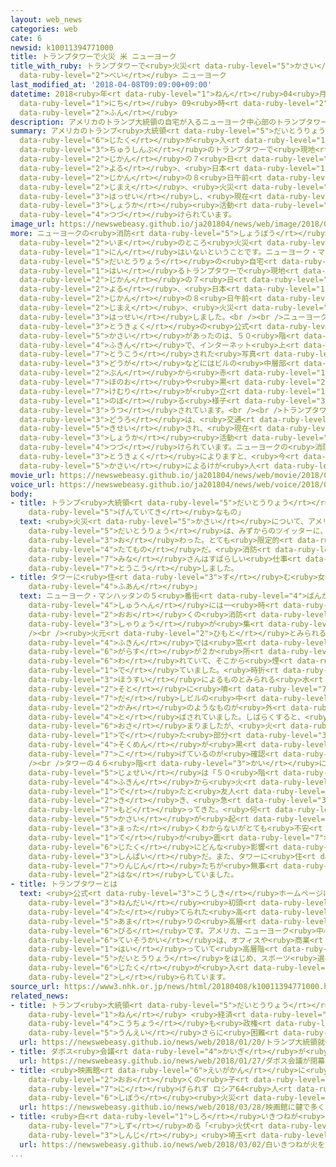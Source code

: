 ```yaml
---
layout: web_news
categories: web
cate: 6
newsid: k10011394771000
title: トランプタワーで火災 米 ニューヨーク
title_with_ruby: トランプタワーで<ruby>火災<rt data-ruby-level="5">かさい</rt></ruby> <ruby>米<rt
  data-ruby-level="2">べい</rt></ruby> ニューヨーク
last_modified_at: '2018-04-08T09:09:00+09:00'
datetime: 2018<ruby>年<rt data-ruby-level="1">ねん</rt></ruby>04<ruby>月<rt data-ruby-level="1">がつ</rt></ruby>08<ruby>日<rt
  data-ruby-level="1">にち</rt></ruby> 09<ruby>時<rt data-ruby-level="2">じ</rt></ruby>09<ruby>分<rt
  data-ruby-level="2">ふん</rt></ruby>
description: アメリカのトランプ大統領の自宅が入るニューヨーク中心部のトランプタワーで現地時間の７日夜、日本時間の８日午前７時前、火災が発生し、現在も消火活動が続けられています。
summary: アメリカのトランプ<ruby>大統領<rt data-ruby-level="5">だいとうりょう</rt></ruby>の<ruby>自宅<rt
  data-ruby-level="6">じたく</rt></ruby>が<ruby>入<rt data-ruby-level="1">はい</rt></ruby>るニューヨーク<ruby>中心部<rt
  data-ruby-level="3">ちゅうしんぶ</rt></ruby>のトランプタワーで<ruby>現地<rt data-ruby-level="5">げんち</rt></ruby><ruby>時間<rt
  data-ruby-level="2">じかん</rt></ruby>の７<ruby>日<rt data-ruby-level="1">にち</rt></ruby><ruby>夜<rt
  data-ruby-level="2">よる</rt></ruby>、<ruby>日本<rt data-ruby-level="1">にっぽん</rt></ruby><ruby>時間<rt
  data-ruby-level="2">じかん</rt></ruby>の８<ruby>日午前<rt data-ruby-level="2">にちごぜん</rt></ruby>７<ruby>時前<rt
  data-ruby-level="2">じまえ</rt></ruby>、<ruby>火災<rt data-ruby-level="5">かさい</rt></ruby>が<ruby>発生<rt
  data-ruby-level="3">はっせい</rt></ruby>し、<ruby>現在<rt data-ruby-level="5">げんざい</rt></ruby>も<ruby>消火<rt
  data-ruby-level="3">しょうか</rt></ruby><ruby>活動<rt data-ruby-level="3">かつどう</rt></ruby>が<ruby>続<rt
  data-ruby-level="4">つづ</rt></ruby>けられています。
image_url: https://newswebeasy.github.io/ja201804/news/web/image/2018/04/08/K10011394771_1804080739_1804080740_01_03.jpg
more: ニューヨークの<ruby>消防<rt data-ruby-level="5">しょうぼう</rt></ruby><ruby>当局<rt data-ruby-level="3">とうきょく</rt></ruby>によりますと、<ruby>今<rt
  data-ruby-level="2">いま</rt></ruby>のところ<ruby>火災<rt data-ruby-level="5">かさい</rt></ruby>によるけが<ruby>人<rt
  data-ruby-level="1">にん</rt></ruby>はいないということです。ニューヨーク・マンハッタンの<ruby>中心部<rt data-ruby-level="3">ちゅうしんぶ</rt></ruby>にあり、トランプ<ruby>大統領<rt
  data-ruby-level="5">だいとうりょう</rt></ruby>の<ruby>自宅<rt data-ruby-level="6">じたく</rt></ruby>が<ruby>入<rt
  data-ruby-level="1">はい</rt></ruby>るトランプタワーで<ruby>現地<rt data-ruby-level="5">げんち</rt></ruby><ruby>時間<rt
  data-ruby-level="2">じかん</rt></ruby>の７<ruby>日<rt data-ruby-level="1">にち</rt></ruby><ruby>夜<rt
  data-ruby-level="2">よる</rt></ruby>、<ruby>日本<rt data-ruby-level="1">にっぽん</rt></ruby><ruby>時間<rt
  data-ruby-level="2">じかん</rt></ruby>の８<ruby>日午前<rt data-ruby-level="2">にちごぜん</rt></ruby>７<ruby>時前<rt
  data-ruby-level="2">じまえ</rt></ruby>、<ruby>火災<rt data-ruby-level="5">かさい</rt></ruby>が<ruby>発生<rt
  data-ruby-level="3">はっせい</rt></ruby>しました。<br /><br />ニューヨークの<ruby>消防<rt data-ruby-level="5">しょうぼう</rt></ruby><ruby>当局<rt
  data-ruby-level="3">とうきょく</rt></ruby>の<ruby>公式<rt data-ruby-level="3">こうしき</rt></ruby>ツイッターによりますと、<ruby>火災<rt
  data-ruby-level="5">かさい</rt></ruby>があったのは、５０<ruby>階<rt data-ruby-level="3">かい</rt></ruby><ruby>付近<rt
  data-ruby-level="4">ふきん</rt></ruby>で、インターネット<ruby>上<rt data-ruby-level="1">じょう</rt></ruby>に<ruby>投稿<rt
  data-ruby-level="7">とうこう</rt></ruby>された<ruby>写真<rt data-ruby-level="3">しゃしん</rt></ruby>や<ruby>動画<rt
  data-ruby-level="3">どうが</rt></ruby>などにはビルの<ruby>中層部<rt data-ruby-level="6">ちゅうそうぶ</rt></ruby><ruby>分<rt
  data-ruby-level="2">ぶん</rt></ruby>から<ruby>赤<rt data-ruby-level="1">あか</rt></ruby>い<ruby>炎<rt
  data-ruby-level="7">ほのお</rt></ruby>や<ruby>黒<rt data-ruby-level="2">くろ</rt></ruby>い<ruby>煙<rt
  data-ruby-level="7">けむり</rt></ruby>が<ruby>立<rt data-ruby-level="1">た</rt></ruby>ち<ruby>上<rt
  data-ruby-level="1">のぼ</rt></ruby>る<ruby>様子<rt data-ruby-level="3">ようす</rt></ruby>が<ruby>写<rt
  data-ruby-level="3">うつ</rt></ruby>されています。<br /><br />トランプタワー<ruby>周辺<rt data-ruby-level="4">しゅうへん</rt></ruby>の<ruby>道路<rt
  data-ruby-level="3">どうろ</rt></ruby>は、<ruby>交通<rt data-ruby-level="2">こうつう</rt></ruby>が<ruby>規制<rt
  data-ruby-level="5">きせい</rt></ruby>され、<ruby>現在<rt data-ruby-level="5">げんざい</rt></ruby>も<ruby>消火<rt
  data-ruby-level="3">しょうか</rt></ruby><ruby>活動<rt data-ruby-level="3">かつどう</rt></ruby>が<ruby>続<rt
  data-ruby-level="4">つづ</rt></ruby>けられています。ニューヨークの<ruby>消防<rt data-ruby-level="5">しょうぼう</rt></ruby><ruby>当局<rt
  data-ruby-level="3">とうきょく</rt></ruby>によりますと、<ruby>今<rt data-ruby-level="2">いま</rt></ruby>のところ<ruby>火災<rt
  data-ruby-level="5">かさい</rt></ruby>によるけが<ruby>人<rt data-ruby-level="1">にん</rt></ruby>はいないということです。
movie_url: https://newswebeasy.github.io/ja201804/news/web/movie/2018/04/08/k10011394771_201804080739_201804080740.mp4
voice_url: https://newswebeasy.github.io/ja201804/news/web/voice/2018/04/08/k10011394771_201804080739_201804080740.mp3
body:
- title: トランプ<ruby>大統領<rt data-ruby-level="5">だいとうりょう</rt></ruby>「<ruby>火災<rt data-ruby-level="5">かさい</rt></ruby>は<ruby>限定的<rt
    data-ruby-level="5">げんていてき</rt></ruby>なもの」
  text: <ruby>火災<rt data-ruby-level="5">かさい</rt></ruby>について、アメリカのトランプ<ruby>大統領<rt
    data-ruby-level="5">だいとうりょう</rt></ruby>は、みずからのツイッターに、「トランプタワーの<ruby>火災<rt data-ruby-level="5">かさい</rt></ruby>は、<ruby>終<rt
    data-ruby-level="3">お</rt></ruby>わった。とても<ruby>限定的<rt data-ruby-level="5">げんていてき</rt></ruby>なものだ。トランプタワーはよくできた<ruby>建物<rt
    data-ruby-level="4">たてもの</rt></ruby>だ。<ruby>消防<rt data-ruby-level="5">しょうぼう</rt></ruby>の<ruby>皆<rt
    data-ruby-level="7">みな</rt></ruby>さんはすばらしい<ruby>仕事<rt data-ruby-level="3">しごと</rt></ruby>をしてくれた。ありがとう」と<ruby>投稿<rt
    data-ruby-level="7">とうこう</rt></ruby>しました。
- title: タワーに<ruby>住<rt data-ruby-level="3">す</rt></ruby>む<ruby>女性<rt data-ruby-level="5">じょせい</rt></ruby>「とても<ruby>不安<rt
    data-ruby-level="4">ふあん</rt></ruby>」
  text: ニューヨーク・マンハッタンの５<ruby>番街<rt data-ruby-level="4">ばんがい</rt></ruby>にあるトランプタワーの<ruby>周辺<rt
    data-ruby-level="4">しゅうへん</rt></ruby>には一<ruby>時<rt data-ruby-level="2">じ</rt></ruby>、<ruby>多<rt
    data-ruby-level="2">おお</rt></ruby>くの<ruby>消防<rt data-ruby-level="5">しょうぼう</rt></ruby><ruby>車両<rt
    data-ruby-level="3">しゃりょう</rt></ruby>が<ruby>集<rt data-ruby-level="3">あつ</rt></ruby>まりました。<br
    /><br /><ruby>火元<rt data-ruby-level="2">ひもと</rt></ruby>とみられるビルの５０<ruby>階<rt data-ruby-level="3">かい</rt></ruby><ruby>付近<rt
    data-ruby-level="4">ふきん</rt></ruby>では<ruby>窓<rt data-ruby-level="6">まど</rt></ruby><ruby>ガラス<rt
    data-ruby-level="6">がらす</rt></ruby>が２か<ruby>所<rt data-ruby-level="3">しょ</rt></ruby><ruby>割<rt
    data-ruby-level="6">わ</rt></ruby>れていて、そこから<ruby>煙<rt data-ruby-level="7">けむり</rt></ruby>が<ruby>出<rt
    data-ruby-level="1">で</rt></ruby>ていました。<ruby>時折<rt data-ruby-level="4">ときおり</rt></ruby>、<ruby>放水<rt
    data-ruby-level="3">ほうすい</rt></ruby>によるものとみられる<ruby>水<rt data-ruby-level="1">みず</rt></ruby>がビルの<ruby>外<rt
    data-ruby-level="2">そと</rt></ruby>に<ruby>噴<rt data-ruby-level="7">ふ</rt></ruby>き<ruby>出<rt
    data-ruby-level="7">だ</rt></ruby>しビルの<ruby>中<rt data-ruby-level="1">なか</rt></ruby>からは<ruby>紙<rt
    data-ruby-level="2">かみ</rt></ruby>のようなものが<ruby>外<rt data-ruby-level="2">そと</rt></ruby>に<ruby>飛<rt
    data-ruby-level="4">と</rt></ruby>ばされていました。しばらくすると、<ruby>煙<rt data-ruby-level="7">けむり</rt></ruby>は<ruby>収<rt
    data-ruby-level="6">おさ</rt></ruby>まりましたが、<ruby>火<rt data-ruby-level="1">ひ</rt></ruby>が<ruby>出<rt
    data-ruby-level="1">で</rt></ruby>た<ruby>部分<rt data-ruby-level="3">ぶぶん</rt></ruby>のビルの<ruby>側面<rt
    data-ruby-level="4">そくめん</rt></ruby>が<ruby>黒<rt data-ruby-level="2">くろ</rt></ruby>く<ruby>焦<rt
    data-ruby-level="7">こ</rt></ruby>げているのが<ruby>確認<rt data-ruby-level="7">かくにん</rt></ruby>できました。<br
    /><br />タワーの４６<ruby>階<rt data-ruby-level="3">かい</rt></ruby>に<ruby>自宅<rt data-ruby-level="6">じたく</rt></ruby>がある<ruby>女性<rt
    data-ruby-level="5">じょせい</rt></ruby>は「５０<ruby>階<rt data-ruby-level="3">かい</rt></ruby><ruby>付近<rt
    data-ruby-level="4">ふきん</rt></ruby>から<ruby>火<rt data-ruby-level="1">ひ</rt></ruby>が<ruby>出<rt
    data-ruby-level="1">で</rt></ruby>たと<ruby>友人<rt data-ruby-level="2">ゆうじん</rt></ruby>から<ruby>聞<rt
    data-ruby-level="2">き</rt></ruby>き、<ruby>急<rt data-ruby-level="3">いそ</rt></ruby>いで<ruby>戻<rt
    data-ruby-level="7">もど</rt></ruby>ってきた。<ruby>何<rt data-ruby-level="2">なん</rt></ruby>で<ruby>火災<rt
    data-ruby-level="5">かさい</rt></ruby>が<ruby>起<rt data-ruby-level="3">お</rt></ruby>きたのか、<ruby>全<rt
    data-ruby-level="3">まった</rt></ruby>くわからないがとても<ruby>不安<rt data-ruby-level="4">ふあん</rt></ruby>で<ruby>手<rt
    data-ruby-level="1">て</rt></ruby>が<ruby>震<rt data-ruby-level="7">ふる</rt></ruby>えている。<ruby>自宅<rt
    data-ruby-level="6">じたく</rt></ruby>にどんな<ruby>影響<rt data-ruby-level="7">えいきょう</rt></ruby>があるのか<ruby>心配<rt
    data-ruby-level="3">しんぱい</rt></ruby>だ。また、タワーに<ruby>住<rt data-ruby-level="3">す</rt></ruby>んでいる<ruby>隣人<rt
    data-ruby-level="7">りんじん</rt></ruby>たちが<ruby>無事<rt data-ruby-level="4">ぶじ</rt></ruby>であってほしい」と<ruby>話<rt
    data-ruby-level="2">はな</rt></ruby>していました。
- title: トランプタワーとは
  text: <ruby>公式<rt data-ruby-level="3">こうしき</rt></ruby>ホームページによりますとトランプタワーは、１９８０<ruby>年代<rt
    data-ruby-level="3">ねんだい</rt></ruby><ruby>初頭<rt data-ruby-level="4">しょとう</rt></ruby>に<ruby>建<rt
    data-ruby-level="4">た</rt></ruby>てられた<ruby>高<rt data-ruby-level="2">たか</rt></ruby>さ２００メートル<ruby>余<rt
    data-ruby-level="5">あま</rt></ruby>りの<ruby>高層<rt data-ruby-level="6">こうそう</rt></ruby><ruby>ビル<rt
    data-ruby-level="6">びる</rt></ruby>です。アメリカ、ニューヨーク<ruby>中心部<rt data-ruby-level="3">ちゅうしんぶ</rt></ruby>のマンハッタンにあり、<ruby>低層階<rt
    data-ruby-level="6">ていそうかい</rt></ruby>は、オフィスや<ruby>商業<rt data-ruby-level="3">しょうぎょう</rt></ruby>テナントが<ruby>入<rt
    data-ruby-level="1">はい</rt></ruby>っていて<ruby>高層階<rt data-ruby-level="6">こうそうかい</rt></ruby>には、トランプ<ruby>大統領<rt
    data-ruby-level="5">だいとうりょう</rt></ruby>をはじめ、スポーツ<ruby>選手<rt data-ruby-level="4">せんしゅ</rt></ruby>などの<ruby>自宅<rt
    data-ruby-level="6">じたく</rt></ruby>が<ruby>入<rt data-ruby-level="1">はい</rt></ruby>っていることで<ruby>知<rt
    data-ruby-level="2">し</rt></ruby>られています。
source_url: https://www3.nhk.or.jp/news/html/20180408/k10011394771000.html
related_news:
- title: トランプ<ruby>大統領<rt data-ruby-level="5">だいとうりょう</rt></ruby><ruby>就任<rt data-ruby-level="6">しゅうにん</rt></ruby>１<ruby>年<rt
    data-ruby-level="1">ねん</rt></ruby> <ruby>経済<rt data-ruby-level="6">けいざい</rt></ruby><ruby>好調<rt
    data-ruby-level="4">こうちょう</rt></ruby>も<ruby>政権<rt data-ruby-level="6">せいけん</rt></ruby><ruby>運営<rt
    data-ruby-level="5">うんえい</rt></ruby>さらに<ruby>困難<rt data-ruby-level="6">こんなん</rt></ruby>か
  url: https://newswebeasy.github.io/news/web/2018/01/20/トランプ大統領就任1年-経済好調も政権運営さらに困難か
- title: ダボス<ruby>会議<rt data-ruby-level="4">かいぎ</rt></ruby>が<ruby>閉幕<rt data-ruby-level="6">へいまく</rt></ruby>
  url: https://newswebeasy.github.io/news/web/2018/01/27/ダボス会議が閉幕
- title: <ruby>映画館<rt data-ruby-level="6">えいがかん</rt></ruby>に<ruby>鍵<rt data-ruby-level="7">かぎ</rt></ruby>で<ruby>多<rt
    data-ruby-level="2">おお</rt></ruby>くの<ruby>子<rt data-ruby-level="1">こ</rt></ruby>ども<ruby>逃<rt
    data-ruby-level="7">に</rt></ruby>げられず ロシア64<ruby>人<rt data-ruby-level="1">にん</rt></ruby><ruby>死亡<rt
    data-ruby-level="6">しぼう</rt></ruby><ruby>火災<rt data-ruby-level="5">かさい</rt></ruby>
  url: https://newswebeasy.github.io/news/web/2018/03/28/映画館に鍵で多くの子ども逃げられず-ロシア64人死亡火災
- title: <ruby>白<rt data-ruby-level="1">しろ</rt></ruby>いきつねが<ruby>火<rt data-ruby-level="1">ひ</rt></ruby>を<ruby>鎮<rt
    data-ruby-level="7">しず</rt></ruby>める「<ruby>火伏<rt data-ruby-level="8">ひぶせ</rt></ruby><ruby>神事<rt
    data-ruby-level="3">しんじ</rt></ruby>」<ruby>埼玉<rt data-ruby-level="7">さいたま</rt></ruby>
  url: https://newswebeasy.github.io/news/web/2018/03/02/白いきつねが火を鎮める火伏神事埼玉
...
```


